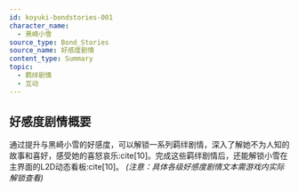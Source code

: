 ```yaml
---
id: koyuki-bondstories-001
character_name:
  - 黑崎小雪
source_type: Bond_Stories
source_name: 好感度剧情
content_type: Summary
topic:
  - 羁绊剧情
  - 互动
---
```

## 好感度剧情概要
通过提升与黑崎小雪的好感度，可以解锁一系列羁绊剧情，深入了解她不为人知的故事和喜好，感受她的喜怒哀乐:cite[10]。完成这些羁绊剧情后，还能解锁小雪在主界面的L2D动态看板:cite[10]。
*(注意：具体各级好感度剧情文本需游戏内实际解锁查看)*